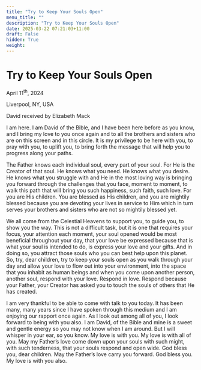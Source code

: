 ```yaml
---
title: "Try to Keep Your Souls Open"
menu_title: ""
description: "Try to Keep Your Souls Open"
date: 2025-03-22 07:21:03+11:00
draft: False
hidden: True
weight:
---
```

# Try to Keep Your Souls Open

April 11<sup>th</sup>, 2024

Liverpool, NY, USA

David received by Elizabeth Mack

I am here. I am David of the Bible, and I have been here before as you know, and I bring my love to you once again and to all the brothers and sisters who are on this screen and in this circle. It is my privilege to be here with you, to pray with you, to uplift you, to bring forth the message that will help you to progress along your paths.

The Father knows each individual soul, every part of your soul. For He is the Creator of that soul. He knows what you need. He knows what you desire. He knows what you struggle with and He in the most loving way is bringing you forward through the challenges that you face, moment to moment, to walk this path that will bring you such happiness, such faith, such love. For you are His children. You are blessed as His children, and you are mightily blessed because you are devoting your lives in service to Him which in turn serves your brothers and sisters who are not so mightily blessed yet.

We all come from the Celestial Heavens to support you, to guide you, to show you the way. This is not a difficult task, but it is one that requires your focus, your attention each moment, your soul opened would be most beneficial throughout your day, that your love be expressed because that is what your soul is intended to do, is express your love and your gifts. And in doing so, you attract those souls who you can best help upon this planet. So, try, dear children, try to keep your souls open as you walk through your day and allow your love to flow out into your environment, into the space that you inhabit as human beings and when you come upon another person, another soul, respond with your love. Respond in love. Respond because your Father, your Creator has asked you to touch the souls of others that He has created.

I am very thankful to be able to come with talk to you today. It has been many, many years since I have spoken through this medium and I am enjoying our rapport once again. As I look out among all of you, I look forward to being with you also. I am David, of the Bible and mine is a sweet and gentle energy so you may not know when I am around. But I will whisper in your ear, so you know. My love is with you. My love is with all of you. May my Father’s love come down upon your souls with such might, with such tenderness, that your souls respond and open wide. God bless you, dear children. May the Father’s love carry you forward. God bless you. My love is with you also.
